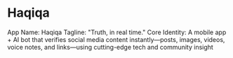 # Haqiqa
App Name: Haqiqa Tagline: "Truth, in real time." Core Identity: A mobile app + AI bot that verifies social media content instantly—posts, images, videos, voice notes, and links—using cutting-edge tech and community insight
